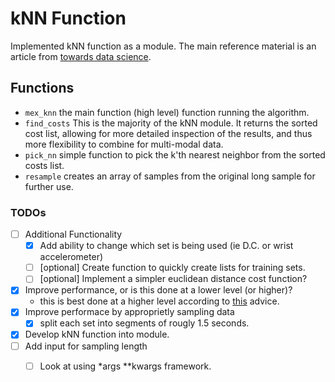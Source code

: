 # kNN Function
Implemented kNN function as a module. The main reference material is an article from [towards data science](https://towardsdatascience.com/machine-learning-basics-with-the-k-nearest-neighbors-algorithm-6a6e71d01761).

## Functions
 - `mex_knn` the main function (high level) function running the algorithm.
 - `find_costs` This is the majority of the kNN module. It returns the sorted cost list, allowing for more 
 detailed inspection of the results, and thus more flexibility to combine for multi-modal data.
 - `pick_nn` simple function to pick the k'th nearest neighbor from the sorted costs list. 
 - `resample` creates an array of samples from the original long sample for further use.
 
### TODOs
- [ ] Additional Functionality
  - [x] Add ability to change which set is being used (ie D.C. or wrist accelerometer)
  - [ ] [optional] Create function to quickly create lists for training sets.
  - [ ] [optional] Implement a simpler euclidean distance cost function?
- [x] Improve performance, or is this done at a lower level (or higher)?
  - this is best done at a higher level according to [this](https://www.oreilly.com/library/view/the-art-of/9780596802424/ch04.html) advice.
- [X] Improve performace by approprietly sampling data
    - [X] split each set into segments of rougly 1.5 seconds.
- [x] Develop kNN function into module.
- [ ] Add input for sampling length
   - [ ] Look at using *args **kwargs framework.
 